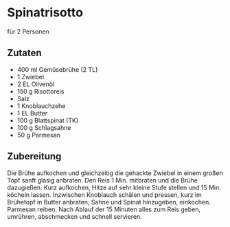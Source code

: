 # Spinatrisotto

für 2 Personen

## Zutaten

* 400 ml Gemüsebrühe (2 TL)
* 1 Zwiebel
* 2 EL Olivenöl
* 150 g Risottoreis
* Salz
* 1 Knoblauchzehe
* 1 EL Butter
* 100 g Blattspinat (TK)
* 100 g Schlagsahne
* 50 g Parmesan

## Zubereitung

Die Brühe aufkochen und gleichzeitig die gehackte Zwiebel in einem großen Topf sanft glasig anbraten. Den Reis 1 Min. mitbraten und die Brühe dazugießen. Kurz aufkochen, Hitze auf sehr kleine Stufe stellen und 15 Min. köcheln lassen. Inzwischen Knoblauch schälen und pressen, kurz im Brühetopf in Butter anbraten, Sahne und Spinat hinzugeben, einkochen. Parmesan reiben. Nach Ablauf der 15 Minuten alles zum Reis geben, umrühren, abschmecken und schnell servieren.
